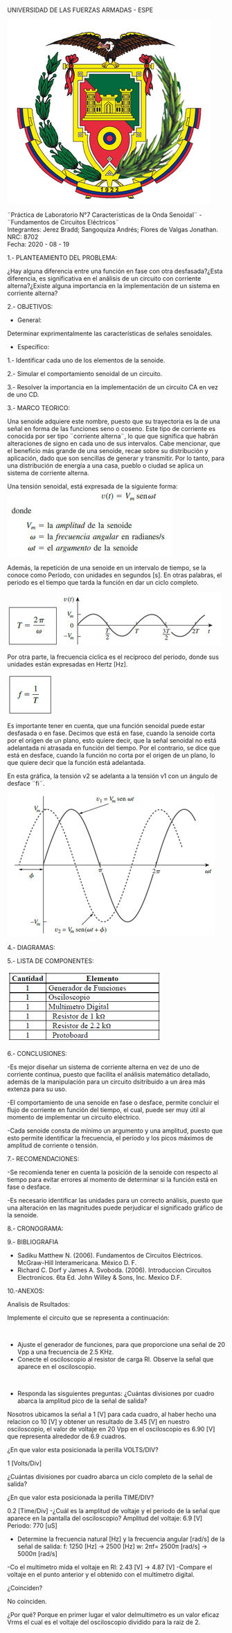UNIVERSIDAD DE LAS FUERZAS ARMADAS - ESPE

![](https://github.com/BraddJCJ/Informe5_Jerez_Sangoquiza_Zambrano/blob/master/img/Logo_ESPE.png)

¨Práctica de Laboratorio N°7 Características de la Onda Senoidal¨ - 
¨Fundamentos de Circuitos Eléctricos¨  
Integrantes: Jerez Bradd; Sangoquiza Andrés; Flores de Valgas Jonathan.  
NRC: 8702   
Fecha: 2020 - 08 - 19  

1.- PLANTEAMIENTO DEL PROBLEMA:

¿Hay alguna diferencia entre una función en fase con otra desfasada?¿Esta diferencia, es significativa en el análisis de un circuito con corriente alterna?¿Existe alguna importancia en la implementación de un sistema en corriente alterna?

2.- OBJETIVOS:

* General: 

Determinar exprimentalmente las características de señales senoidales.


* Específico:

1.- Identificar cada  uno de los elementos de la senoide.

2.- Simular el comportamiento senoidal de un circuito.

3.- Resolver la importancia en la implementación de un circuito CA en vez de uno CD. 


3.- MARCO TEORICO:

Una senoide adquiere este nombre, puesto que su trayectoria es la de una señal en forma de las funciones seno o coseno.
Este tipo de corriente es conocida por ser tipo ¨corriente alterna¨, lo que que significa que habrán alteraciones de signo en cada uno de sus intervalos.
Cabe mencionar, que el beneficio más grande de una senoide, recae sobre su distribución y aplicación, dado que son sencillas de generar y transmitir.
Por lo tanto, para una distribución de energía a una casa, pueblo o ciudad se aplica un sistema de corriente alterna.
 
Una tensión senoidal, está expresada de la siguiente forma:
![](https://github.com/BraddJCJ/Informe-7/blob/master/Img/Tension_Senoidal.png)

Además, la repetición de una senoide en un intervalo de tiempo, se la conoce como Período, con unidades en segundos [s]. En otras palabras, el periodo es el tiempo que tarda la función en dar un ciclo completo.

![](https://github.com/BraddJCJ/Informe-7/blob/master/Img/Periodo.png)![](https://github.com/BraddJCJ/Informe-7/blob/master/Img/Graf.Periodo.png)

Por otra parte, la frecuencia cíclica es el recíproco del periodo, donde sus unidades están expresadas en Hertz [Hz].

![](https://github.com/BraddJCJ/Informe-7/blob/master/Img/frecuenciaciclic.png)

Es importante tener en cuenta, que una función senoidal puede estar desfasada o en fase.
Decimos que está en fase, cuando la senoide corta por el origen de un plano, esto quiere decir, que la señal senoidal no está adelantada ni atrasada en función del tiempo.
Por el contrario, se dice que está en desface, cuando la función no corta por el origen de un plano, lo que quiere decir que la función está adelantada.

En esta gráfica, la tensión v2 se adelanta a la tensión v1 con un ángulo de desface  ¨fi¨.

![](https://github.com/BraddJCJ/Informe-7/blob/master/Img/faseydesface.png)



4.- DIAGRAMAS:



5.- LISTA DE COMPONENTES:

![](https://github.com/BraddJCJ/Informe-7/blob/master/Img/Materiales.png)

 
6.- CONCLUSIONES:

-Es mejor diseñar un sistema de corriente alterna en vez de uno de corriente continua, puesto que facilita el análisis matemático detallado, además de la manipulación para un circuito dsitribuido a un área más extenza para su uso.

-El comportamiento de una senoide en fase o desface, permite concluir el flujo de corriente en función del tiempo, el cual, puede ser muy útil al momento de implementar un circuito eléctrico.

-Cada senoide consta de mínimo un argumento y una amplitud, puesto que esto permite identificar la frecuencia, el período y los picos máximos de amplitud de corriente o tensión.

7.- RECOMENDACIONES:

-Se recomienda tener en cuenta la posición de la senoide con respecto al tiempo para evitar errores al momento de determinar si la función está en fase o desface.

-Es necesario identificar las unidades para un correcto análisis, puesto que una alteración en las magnitudes puede perjudicar el significado gráfico de la senoide.

8.- CRONOGRAMA:

 
9.- BIBLIOGRAFIA
 
- Sadiku Matthew N. (2006). Fundamentos de Circuitos Eléctricos. McGraw-Hill Interamericana. México D. F.
-  Richard C. Dorf y James A. Svoboda. (2006). Introduccion Circuitos Electronicos. 6ta Ed. John Willey & Sons, Inc. Mexico D.F.


 10.-ANEXOS:
 
 Analisis de Rsultados:
 
 Implemente el circuito que se representa a continuación:
 
 ![]()
 
 - Ajuste el generador de funciones, para que proporcione una señal de 20 Vpp a una frecuencia de 2.5 KHz.
 - Conecte el osciloscopio al resistor de carga Rl. Observe la señal que aparece en el osciloscopio.
 
 ![]()
 
 - Responda las sisguientes preguntas:
 ¿Cuántas divisiones por cuadro abarca la amplitud pico de la señal de salida?
 
Nosotros ubicamos la señal a 1 [V] para cada cuadro, al haber hecho una relacion co  10 [V] y obtener un resultado de 3.45 [V] en nuestro osciloscopio, el valor de voltaje en 20 Vpp en el osciloscopio es 6.90 [V] que representa alrededor de 6.9 cuadros.

¿En que valor esta posicionada la perilla VOLTS/DIV?

1 [Volts/Div]

¿Cuántas divisiones por cuadro abarca un ciclo completo de la señal de salida?


¿En que valor esta posicionada la perilla TIME/DIV?

0.2 [Time/Div]
-¿Cuál es la amplitud de voltaje y el periodo de la señal que aparece en la pantalla del osciloscopio?
Amplitud del voltaje: 6.9 [V]
Periodo: 770 [uS]

- Determine la frecuencia natural [Hz] y la frecuencia angular [rad/s] de la señal de salida:
f: 1250 [Hz] -> 2500 [Hz]
w: 2πf= 2500π [rad/s]  -> 5000π [rad/s]

-Co el multímetro mida el voltaje en Rl: 2.43 [V]  ->  4.87 [V]
-Compare el voltaje en el punto anterior y el obtenido con el multímetro digital.

¿Coinciden?

No coinciden.

¿Por qué?
 Porque en primer lugar el valor delmultimetro es un valor eficaz Vrms el cual es el voltaje del osciloscopio dividido para la raiz de 2.
